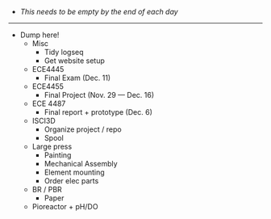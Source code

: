 - *This needs to be empty by the end of each day*
- ---
- Dump here!
	- Misc
		- Tidy logseq
		- Get website setup
	- ECE4445
		- Final Exam (Dec. 11)
	- ECE4455
		- Final Project (Nov. 29 — Dec. 16)
	- ECE 4487
		- Final report + prototype (Dec. 6)
	- ISCI3D
		- Organize project / repo
		- Spool
	- Large press
		- Painting
		- Mechanical Assembly
		- Element mounting
		- Order elec parts
	- BR / PBR
		- Paper
	- Pioreactor + pH/DO